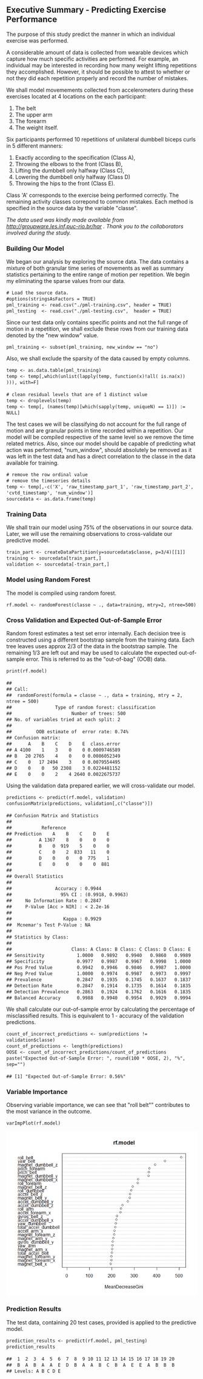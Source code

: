 Executive Summary - Predicting Exercise Performance
---------------------------------------------------

The purpose of this study predict the manner in which an individual
exercise was performed.

A considerable amount of data is collected from wearable devices which
capture how much specific activities are performed. For example, an
individual may be interested in recording how many weight lifting
repetitions they accomplished. However, it should be possible to attest
to whether or not they did each repetition properly and record the
number of mistakes.

We shall model movemements collected from accelerometers during these
exercises located at 4 locations on the each participant:

1.  The belt
2.  The upper arm
3.  The forearm
4.  The weight itself.

Six participants performed 10 repetitions of unilateral dumbbell biceps
curls in 5 different manners:

1.  Exactly according to the specification (Class A),
2.  Throwing the elbows to the front (Class B),
3.  Lifting the dumbbell only halfway (Class C),
4.  Lowering the dumbbell only halfway (Class D)
5.  Throwing the hips to the front (Class E).

Class 'A' corresponds to the exercise being performed correctly. The
remaining activity classes correpond to common mistakes. Each method is
specified in the source data by the variable "classe".

*The data used was kindly made available from
<http://groupware.les.inf.puc-rio.br/har> . Thank you to the
collaborators involved during the study.*

### Building Our Model

We began our analysis by exploring the source data. The data contains a
mixture of both granular time series of movements as well as summary
statistics pertaining to the entire range of motion per repetition. We
begin my eliminating the sparse values from our data.

    # Load the source data.
    #options(stringsAsFactors = TRUE)
    pml_training <- read.csv("./pml-training.csv", header = TRUE)
    pml_testing  <- read.csv("./pml-testing.csv",  header = TRUE)

Since our test data only contains specific points and not the full range
of motion in a repetition, we shall exclude these rows from our training
data denoted by the "new window" value.

    pml_training <- subset(pml_training, new_window == "no")

Also, we shall exclude the sparsity of the data caused by empty columns.

    temp <- as.data.table(pml_training)
    temp <- temp[,which(unlist(lapply(temp, function(x)!all( is.na(x)) ))), with=F]

    # clean residual levels that are of 1 distinct value
    temp <- droplevels(temp)
    temp <- temp[, (names(temp)[which(sapply(temp, uniqueN) == 1)]) := NULL]

The test cases we will be classifying do not account for the full range
of motion and are granular points in time recorded within a repetition.
Our model will be compiled respective of the same level so we remove the
time related metrics. Also, since our model should be capable of
predicting what action was performed, "num\_window", should absolutely
be removed as it was left in the test data and has a direct correlation
to the classe in the data available for training.

    # remove the row ordinal value
    # remove the timeseries details
    temp <- temp[,-c('X', 'raw_timestamp_part_1', 'raw_timestamp_part_2', 'cvtd_timestamp', 'num_window')]
    sourcedata <- as.data.frame(temp)

### Training Data

We shall train our model using 75% of the observations in our source
data. Later, we will use the remaining observations to cross-validate
our predictive model.

    train_part <- createDataPartition(y=sourcedata$classe, p=3/4)[[1]]
    training <- sourcedata[train_part,]
    validation <- sourcedata[-train_part,]

### Model using Random Forest

The model is compiled using random forest.

    rf.model <- randomForest(classe ~ ., data=training, mtry=2, ntree=500)

### Cross Validation and Expected Out-of-Sample Error

Random forest estimates a test set error internally. Each decision tree
is constructed using a different bootstrap sample from the training
data. Each tree leaves uses approx 2/3 of the data in the bootstrap
sample. The remaining 1/3 are left out and may be used to calculate the
expected out-of-sample error. This is referred to as the "out-of-bag"
(OOB) data.

    print(rf.model)

    ## 
    ## Call:
    ##  randomForest(formula = classe ~ ., data = training, mtry = 2,      ntree = 500) 
    ##                Type of random forest: classification
    ##                      Number of trees: 500
    ## No. of variables tried at each split: 2
    ## 
    ##         OOB estimate of  error rate: 0.74%
    ## Confusion matrix:
    ##      A    B    C    D    E  class.error
    ## A 4100    1    3    0    0 0.0009746589
    ## B   20 2765    4    0    0 0.0086052349
    ## C    0   17 2494    3    0 0.0079554495
    ## D    0    0   50 2308    3 0.0224481152
    ## E    0    0    2    4 2640 0.0022675737

Using the validation data prepared earlier, we will cross-validate our
model.

    predictions <- predict(rf.model, validation)
    confusionMatrix(predictions, validation[,c("classe")])

    ## Confusion Matrix and Statistics
    ## 
    ##           Reference
    ## Prediction    A    B    C    D    E
    ##          A 1367    8    0    0    0
    ##          B    0  919    5    0    0
    ##          C    0    2  833   11    0
    ##          D    0    0    0  775    1
    ##          E    0    0    0    0  881
    ## 
    ## Overall Statistics
    ##                                           
    ##                Accuracy : 0.9944          
    ##                  95% CI : (0.9918, 0.9963)
    ##     No Information Rate : 0.2847          
    ##     P-Value [Acc > NIR] : < 2.2e-16       
    ##                                           
    ##                   Kappa : 0.9929          
    ##  Mcnemar's Test P-Value : NA              
    ## 
    ## Statistics by Class:
    ## 
    ##                      Class: A Class: B Class: C Class: D Class: E
    ## Sensitivity            1.0000   0.9892   0.9940   0.9860   0.9989
    ## Specificity            0.9977   0.9987   0.9967   0.9998   1.0000
    ## Pos Pred Value         0.9942   0.9946   0.9846   0.9987   1.0000
    ## Neg Pred Value         1.0000   0.9974   0.9987   0.9973   0.9997
    ## Prevalence             0.2847   0.1935   0.1745   0.1637   0.1837
    ## Detection Rate         0.2847   0.1914   0.1735   0.1614   0.1835
    ## Detection Prevalence   0.2863   0.1924   0.1762   0.1616   0.1835
    ## Balanced Accuracy      0.9988   0.9940   0.9954   0.9929   0.9994

We shall calculate our out-of-sample error by calculating the percentage
of misclassified results. This is equivalent to 1 - accuracy of the
validation predictions.

    count_of_incorrect_predictions <- sum(predictions != validation$classe)
    count_of_predictions <- length(predictions)
    OOSE <- count_of_incorrect_predictions/count_of_predictions
    paste("Expected Out-of-Sample Error: ", round(100 * OOSE, 2), "%", sep="")

    ## [1] "Expected Out-of-Sample Error: 0.56%"

### Variable Importance

Observing variable importance, we can see that "roll belt"" contributes
to the most variance in the outcome.

    varImpPlot(rf.model)

![](Practical_Machine_Learning_Project_files/figure-markdown_strict/unnamed-chunk-10-1.png)

### Prediction Results

The test data, containing 20 test cases, provided is applied to the
predictive model.

    prediction_results <- predict(rf.model, pml_testing)
    prediction_results

    ##  1  2  3  4  5  6  7  8  9 10 11 12 13 14 15 16 17 18 19 20 
    ##  B  A  B  A  A  E  D  B  A  A  B  C  B  A  E  E  A  B  B  B 
    ## Levels: A B C D E
